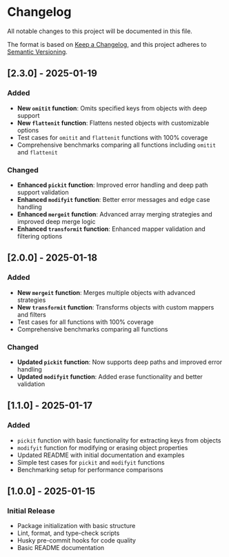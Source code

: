# Changelog

All notable changes to this project will be documented in this file.

The format is based on [Keep a Changelog](https://keepachangelog.com/en/1.0.0/),
and this project adheres to [Semantic Versioning](https://semver.org/spec/v2.0.0.html).

## [2.3.0] - 2025-01-19

### Added

- **New `omitit` function**: Omits specified keys from objects with deep support
- **New `flattenit` function**: Flattens nested objects with customizable options
- Test cases for `omitit` and `flattenit` functions with 100% coverage
- Comprehensive benchmarks comparing all functions including `omitit` and `flattenit`

### Changed

- **Enhanced `pickit` function**: Improved error handling and deep path support validation
- **Enhanced `modifyit` function**: Better error messages and edge case handling
- **Enhanced `mergeit` function**: Advanced array merging strategies and improved deep merge logic
- **Enhanced `transformit` function**: Enhanced mapper validation and filtering options

## [2.0.0] - 2025-01-18

### Added

- **New `mergeit` function**: Merges multiple objects with advanced strategies
- **New `transformit` function**: Transforms objects with custom mappers and filters
- Test cases for all functions with 100% coverage
- Comprehensive benchmarks comparing all functions

### Changed

- **Updated `pickit` function**: Now supports deep paths and improved error handling
- **Updated `modifyit` function**: Added erase functionality and better validation

## [1.1.0] - 2025-01-17

### Added

- `pickit` function with basic functionality for extracting keys from objects
- `modifyit` function for modifying or erasing object properties
- Updated README with initial documentation and examples
- Simple test cases for `pickit` and `modifyit` functions
- Benchmarking setup for performance comparisons

## [1.0.0] - 2025-01-15

### Initial Release

- Package initialization with basic structure
- Lint, format, and type-check scripts
- Husky pre-commit hooks for code quality
- Basic README documentation
